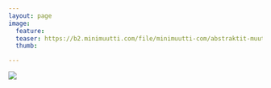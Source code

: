 ```yaml
---
layout: page
image:
  feature:
  teaser: https://b2.minimuutti.com/file/minimuutti-com/abstraktit-muut/1/DS47506-245px.jpg
  thumb:

---
```


[![](https://b2.minimuutti.com/file/minimuutti-com/abstraktit-muut/1/DS47506-800px.jpg)](https://dl.dropboxusercontent.com/sh/ea1wtnz7z734o12/AABXn86ykdbsuKvezslZx-P2a/abstraktit-muut/1/DS47506.jpg)
